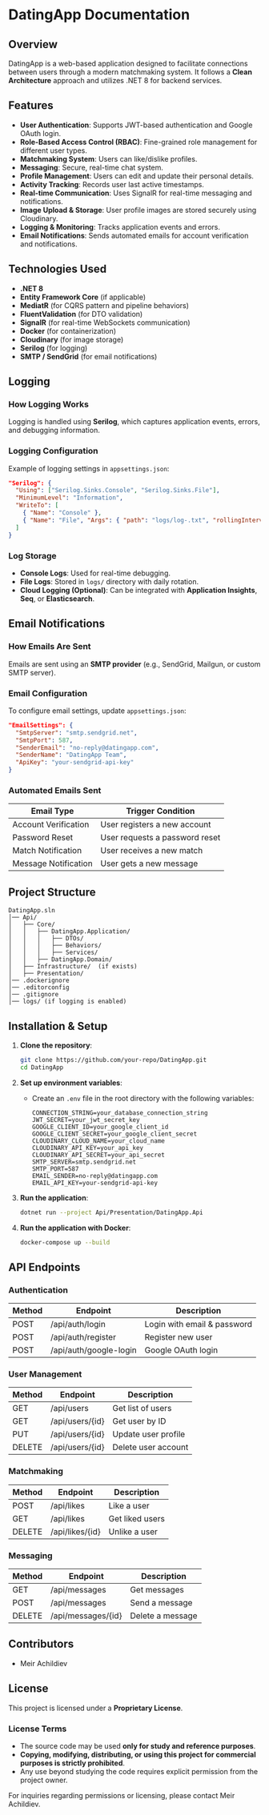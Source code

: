 # DatingApp Documentation

## Overview
DatingApp is a web-based application designed to facilitate connections between users through a modern matchmaking system. It follows a **Clean Architecture** approach and utilizes .NET 8 for backend services.

## Features
- **User Authentication**: Supports JWT-based authentication and Google OAuth login.
- **Role-Based Access Control (RBAC)**: Fine-grained role management for different user types.
- **Matchmaking System**: Users can like/dislike profiles.
- **Messaging**: Secure, real-time chat system.
- **Profile Management**: Users can edit and update their personal details.
- **Activity Tracking**: Records user last active timestamps.
- **Real-time Communication**: Uses SignalR for real-time messaging and notifications.
- **Image Upload & Storage**: User profile images are stored securely using Cloudinary.
- **Logging & Monitoring**: Tracks application events and errors.
- **Email Notifications**: Sends automated emails for account verification and notifications.

## Technologies Used
- **.NET 8**
- **Entity Framework Core** (if applicable)
- **MediatR** (for CQRS pattern and pipeline behaviors)
- **FluentValidation** (for DTO validation)
- **SignalR** (for real-time WebSockets communication)
- **Docker** (for containerization)
- **Cloudinary** (for image storage)
- **Serilog** (for logging)
- **SMTP / SendGrid** (for email notifications)

## Logging
### How Logging Works
Logging is handled using **Serilog**, which captures application events, errors, and debugging information.

### Logging Configuration
Example of logging settings in `appsettings.json`:
```json
"Serilog": {
  "Using": ["Serilog.Sinks.Console", "Serilog.Sinks.File"],
  "MinimumLevel": "Information",
  "WriteTo": [
    { "Name": "Console" },
    { "Name": "File", "Args": { "path": "logs/log-.txt", "rollingInterval": "Day" } }
  ]
}
```

### Log Storage
- **Console Logs**: Used for real-time debugging.
- **File Logs**: Stored in `logs/` directory with daily rotation.
- **Cloud Logging (Optional)**: Can be integrated with **Application Insights**, **Seq**, or **Elasticsearch**.

## Email Notifications
### How Emails Are Sent
Emails are sent using an **SMTP provider** (e.g., SendGrid, Mailgun, or custom SMTP server).

### Email Configuration
To configure email settings, update `appsettings.json`:
```json
"EmailSettings": {
  "SmtpServer": "smtp.sendgrid.net",
  "SmtpPort": 587,
  "SenderEmail": "no-reply@datingapp.com",
  "SenderName": "DatingApp Team",
  "ApiKey": "your-sendgrid-api-key"
}
```

### Automated Emails Sent
| Email Type       | Trigger Condition           |
|-----------------|----------------------------|
| Account Verification | User registers a new account |
| Password Reset | User requests a password reset |
| Match Notification | User receives a new match |
| Message Notification | User gets a new message |

## Project Structure
```
DatingApp.sln
│── Api/
│   ├── Core/
│   │   ├── DatingApp.Application/
│   │   │   ├── DTOs/
│   │   │   ├── Behaviors/
│   │   │   ├── Services/
│   │   ├── DatingApp.Domain/
│   ├── Infrastructure/  (if exists)
│   ├── Presentation/
│── .dockerignore
│── .editorconfig
│── .gitignore
│── logs/ (if logging is enabled)
```

## Installation & Setup
1. **Clone the repository**:
   ```sh
   git clone https://github.com/your-repo/DatingApp.git
   cd DatingApp
   ```
2. **Set up environment variables**:
   - Create an `.env` file in the root directory with the following variables:
     ```env
     CONNECTION_STRING=your_database_connection_string
     JWT_SECRET=your_jwt_secret_key
     GOOGLE_CLIENT_ID=your_google_client_id
     GOOGLE_CLIENT_SECRET=your_google_client_secret
     CLOUDINARY_CLOUD_NAME=your_cloud_name
     CLOUDINARY_API_KEY=your_api_key
     CLOUDINARY_API_SECRET=your_api_secret
     SMTP_SERVER=smtp.sendgrid.net
     SMTP_PORT=587
     EMAIL_SENDER=no-reply@datingapp.com
     EMAIL_API_KEY=your-sendgrid-api-key
     ```

3. **Run the application**:
   ```sh
   dotnet run --project Api/Presentation/DatingApp.Api
   ```
4. **Run the application with Docker**:
   ```sh
   docker-compose up --build
   ```

## API Endpoints
### Authentication
| Method | Endpoint               | Description          |
|--------|------------------------|----------------------|
| POST   | /api/auth/login        | Login with email & password |
| POST   | /api/auth/register     | Register new user |
| POST   | /api/auth/google-login | Google OAuth login |

### User Management
| Method | Endpoint             | Description          |
|--------|----------------------|----------------------|
| GET    | /api/users           | Get list of users   |
| GET    | /api/users/{id}      | Get user by ID      |
| PUT    | /api/users/{id}      | Update user profile |
| DELETE | /api/users/{id}      | Delete user account |

### Matchmaking
| Method | Endpoint                | Description             |
|--------|-------------------------|-------------------------|
| POST   | /api/likes              | Like a user            |
| GET    | /api/likes              | Get liked users        |
| DELETE | /api/likes/{id}         | Unlike a user          |

### Messaging
| Method | Endpoint                | Description             |
|--------|-------------------------|-------------------------|
| GET    | /api/messages           | Get messages           |
| POST   | /api/messages           | Send a message         |
| DELETE | /api/messages/{id}      | Delete a message       |

## Contributors
- Meir Achildiev

## License
This project is licensed under a **Proprietary License**.

### License Terms
- The source code may be used **only for study and reference purposes**.
- **Copying, modifying, distributing, or using this project for commercial purposes is strictly prohibited**.
- Any use beyond studying the code requires explicit permission from the project owner.

For inquiries regarding permissions or licensing, please contact Meir Achildiev.



